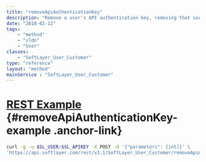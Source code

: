 ```yaml
---
title: "removeApiAuthenticationKey"
description: "Remove a user's API authentication key, removing that user's access to query the SoftLayer API. "
date: "2018-02-12"
tags:
    - "method"
    - "sldn"
    - "User"
classes:
    - "SoftLayer_User_Customer"
type: "reference"
layout: "method"
mainService : "SoftLayer_User_Customer"
---
```


# [REST Example](#removeApiAuthenticationKey-example) <a href="/article/rest/"><i class="fas fa-question"></i></a> {#removeApiAuthenticationKey-example .anchor-link} 
```bash
curl -g -u $SL_USER:$SL_APIKEY -X POST -d '{"parameters": [int]}' \
'https://api.softlayer.com/rest/v3.1/SoftLayer_User_Customer/removeApiAuthenticationKey'
```
